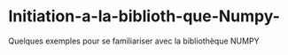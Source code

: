 # Initiation-a-la-biblioth-que-Numpy-
Quelques exemples  pour se familiariser avec la bibliothèque NUMPY
